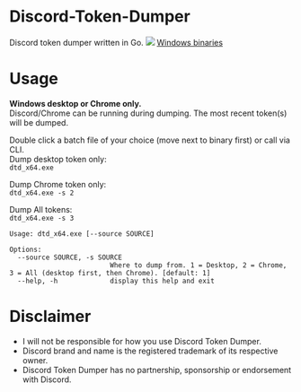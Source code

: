 # Discord-Token-Dumper
Discord token dumper written in Go.
![](https://i.imgur.com/VYnpN87.png)
[Windows binaries](https://github.com/Sorrow446/Discord-Token-Dumper/releases)

# Usage
**Windows desktop or Chrome only.**    
Discord/Chrome can be running during dumping. The most recent token(s) will be dumped.

Double click a batch file of your choice (move next to binary first) or call via CLI.    
Dump desktop token only:   
`dtd_x64.exe`

Dump Chrome token only:   
`dtd_x64.exe -s 2`

Dump All tokens:   
`dtd_x64.exe -s 3`

```
Usage: dtd_x64.exe [--source SOURCE]

Options:
  --source SOURCE, -s SOURCE
                         Where to dump from. 1 = Desktop, 2 = Chrome, 3 = All (desktop first, then Chrome). [default: 1]
  --help, -h             display this help and exit
 ```
 
# Disclaimer
- I will not be responsible for how you use Discord Token Dumper.    
- Discord brand and name is the registered trademark of its respective owner.    
- Discord Token Dumper has no partnership, sponsorship or endorsement with Discord.
